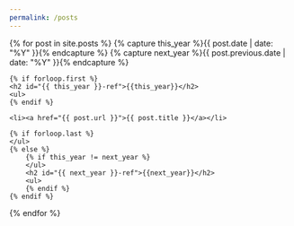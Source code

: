 ```yaml
---
permalink: /posts
---
```


{% for post in site.posts  %}
    {% capture this_year %}{{ post.date | date: "%Y" }}{% endcapture %}
    {% capture next_year %}{{ post.previous.date | date: "%Y" }}{% endcapture %}

    {% if forloop.first %}
    <h2 id="{{ this_year }}-ref">{{this_year}}</h2>
    <ul>
    {% endif %}

    <li><a href="{{ post.url }}">{{ post.title }}</a></li>

    {% if forloop.last %}
    </ul>
    {% else %}
        {% if this_year != next_year %}
        </ul>
        <h2 id="{{ next_year }}-ref">{{next_year}}</h2>
        <ul>
        {% endif %}
    {% endif %}
{% endfor %}
